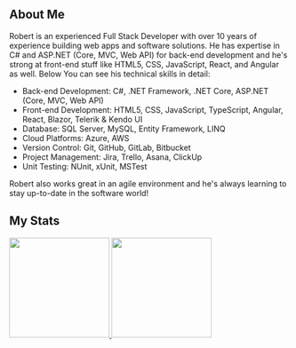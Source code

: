 ## About Me

Robert is an experienced Full Stack Developer with over 10 years of experience building web apps and software solutions. He has expertise in C# and ASP.NET (Core, MVC, Web API) for back-end development and he's strong at front-end stuff like HTML5, CSS, JavaScript, React, and Angular as well. Below You can see his technical skills in detail:

- Back-end Development: C#, .NET Framework, .NET Core, ASP.NET (Core, MVC, Web API)
- Front-end Development: HTML5, CSS, JavaScript, TypeScript, Angular, React, Blazor, Telerik & Kendo UI
- Database: SQL Server, MySQL, Entity Framework, LINQ
- Cloud Platforms: Azure, AWS
- Version Control: Git, GitHub, GitLab, Bitbucket
- Project Management: Jira, Trello, Asana, ClickUp
- Unit Testing: NUnit, xUnit, MSTest

Robert also works great in an agile environment and he's always learning to stay up-to-date in the software world!

## My Stats
<p>
<a href="https://github.com/robertaylor225">
  <img height="180em" src="https://github-readme-stats-eight-theta.vercel.app/api?username=smiledev1230&show_icons=true&theme=algolia&include_all_commits=true&count_private=true"/>
  <img height="180em" src="https://github-readme-stats-eight-theta.vercel.app/api/top-langs/?username=robertaylor225&layout=compact&langs_count=8&theme=algolia"/>
</a>
</p>
